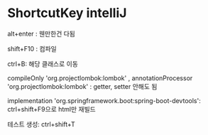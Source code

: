 # ShortcutKey intelliJ

alt+enter : 웬만한건 다됨

shift+F10 : 컴파일

ctrl+B: 해당 클래스로 이동

compileOnly 'org.projectlombok:lombok' , annotationProcessor 'org.projectlombok:lombok' : getter, setter 안해도 됨

implementation 'org.springframework.boot:spring-boot-devtools': ctrl+shift+F9으로 html만 재빌드

테스트 생성: ctrl+shift+T
